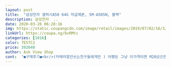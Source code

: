 ```yaml
---
layout: post 
title:  "삼성전자 갤럭시A50 64G 자급제폰, SM-A505N, 블랙" 
description: 삼성전자  ..
date: 2020-03-26 06:28:16 
img: https://static.coupangcdn.com/image/retail/images/2019/07/02/16/3/d2330f64-5fc3-4ed1-ad15-eac9c1803d31.jpg 
linkUrl: https://coupa.ng/bvRMtc 
categories: [1016] 
color: 7E57C2 
price: 392040 
author: Ask View Shop 
cont:  "●구매후기●<br/>(카메라잘안쓰는친구들에게만 ) 어쨌든 그냥 이가격이면 M20샀으면 어땠을까 후회도 ,, 그리고 곧 A51 A31 나온다는데 ,, 그것도 노려보시거나 아니면 그거 나오고나서 가격더떨어질때 A50사시길 ,,,<br/>20대직장인 들 중에서 카톡이랑 유튜브만 하시는 분들은 추천<br/>가개통 새제품을 피하기 위해, 그러니까 미개봉 자급제 새상품을 사기 위해 가격할인이 조금 덜 되더라도 이 판매처를 고른건데 조금 실망스러웠습니다.<br/> 처음에 못보고 넘어갔다면 사용하다가 그런 줄 알았거나, 속상해도 그냥 사용할 수 밖에는 없었겠죠.<br/> 다른 분들에게 같은 문제가 발생하지 않도록 주의부탁드립니다.<br/><br/>갤8은부드럽고 키보드가 씹힌다는 느낌이 없어요<br/>갤놋3 3년 ㅡ 갤8 2년 3개월 (그러나 배그할때 렉걸리고 소리가 이상해서 갈아타려고 서브폰알아봄) <br/> - A50과 갤8같이 사용중<br/>그냥 s10e처럼 옆에 하거나 갤8처럼 뒤에다 지문인식 만들어주지<br/>그리고 초중고 친구들은 굳이 게임 할 거 아니면 비싼거 필요없으니까 추천 !!<br/>나머지는 업뎃도 자주자주되서<br/>내가 초점 맞춰야해서 힘들어용 ,, 그리고 수채화 느낌 오바데스 ,,,<br/>노트20플러스로 갈아탈 예정 빨리나와라 ᵔᴥᵔ<br/>보급형은 원래 기대하면 안되지만 손떨방 전혀 안되고 OISㅋㅋㅋㅋㅋㅋㅋㅋ<br/>비싼요금ㅈ쓸만한 퀄리티도 아닐 뿐더러 ,, 이건 그냥 기본중에 기본폰기능하는 스마트폰 ,,, ^^<br/>사진찍는거 좋아하시거나 셀카러들은 뒤로가기 버튼을 눌러주십쇼 ,,,<br/>손이 작지만 폰이 크면 유튜브시청하는것도 행복하고 ,,, 매우 좋습니다ლ(╹◡╹ლ) 서브폰으로는 츄천<br/>스크린 지문인식 이렇게 하실꺼면 빼주세요 삼성 ㅠ 너무해<br/>심지어 2년지났음에도 불구하고 그시고 무상교체기간 놓쳐서 배터리도 안갈았음에도 ,,,,,, 근데 자꾸 터치감이 좀 느리고 보급형은 보급형이구나 느껴질만한 반응속도<br/>심지어 개발자모드에서 애니메이션 모드 껐는데 이난리<br/>아주 잘 산것 같아요.<br/> 상품에는 아무런 문제 없이 잘 왔어요.<br/> 스마트폰 커버도 같이 왔어요.<br/> 어떤 평가에서 터치 문제가 있다도 본거 같았는데 아무 문제 없이 잘 작동해요.<br/> 제가 군대가기 전에 제 엄마를 위해서 사 드렸는데 처음으로 20만원 이상인 스마트폰을 샀네요.<br/> 카메라도 좋고 저장공간이 64gb이라서 제 엄마가 쓰기엔 딱이에요.<br/> 부모님 선물로 사드릴거면 이 스마트폰이 딱인거 같아요.<br/>^^<br/>유용한기능에서 애니메이션 효과 줄이기 했는데 맘에 안드는 터치감<br/>이번에 부모님 선물용으로 화이트, 블랙 각각 1개씩 총 2개를 주문했습니다.<br/><br/>저는 그냥 서브폰 하나 필요해서 급히 사러왔습니당<br/>저의 핸드폰 역사<br/>제가 원래 상품평을 안남기고, 작은 결함정도는 감수하고 쓰는 편인데, 부모님 드리려고 산 것이어서 교환신청을 하는 김에 상품평을 남깁니다.<br/><br/>지나가는 삼엽충의 후기였슴돠<br/>카메라 기능<br/>카메라 때문에 이거 산다 응 사지마세요 ~ 중고로 "s10사세요 이가격주실려면<br/>터치감이 쏘쏘 ,,<br/>혹시 원래 출고할 때부터 그런건가 싶어 블랙도 개봉해 봤더니,블랙은 마치 지금 감은것처럼 비닐커버도 잘 안벗겨지고, 측면 뿐아니라 위/아래도 비닐커버가 화이트와는 다르게도 길게 붙어있더라구요.<br/> 뒷면에도 스크래치가 전혀 없었습니다.<br/><br/>혹시라도 대리점에서 부모님이나 아이폰이걸로 바꾸면서 아주비싼 요금제 설정하고 단말기 공짜라는 헛수작 부시리면 손뿌리치고 나와주세요 ,,<br/>홍미노트보다 인식률 안좋은거 무엇 ,,<br/>화이트를 먼저 개봉했는데, 맨처음 핸드폰을 감싸고 있던 비닐커버가 쑥 빠져서 조금 이상하다고는 생각했습니다.<br/> 그 후에 측면에 붙어있는 비닐커버를 떼려고 봤더니, 양쪽에는 길게 붙어있는데 위 아래는 거의 안붙어 있어서 원래 그런가 했죠.<br/> 혹시 뒷면에도 붙어있나 싶어 보던 중 다량의 스크래치를 발견했습니다.<br/> 뒷면 우측부분 여기저기에 스크래치가 많아서, 누가봐도 사용하던 제품 같더라구요.<br/><br/>" 
---
```

